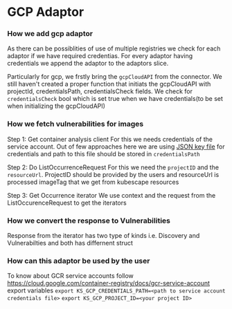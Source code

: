 # GCP Adaptor

### How we add gcp adaptor

As there can be possiblities of use of multiple registries we check for each adaptor if we have required credentias. For every adaptor having credentials we append the adaptor to the adaptors slice.

Particularly for gcp, we frstly bring the `gcpCloudAPI` from the connector. We still haven't created a proper function that initiats the gcpCloudAPI with projectId, credentialsPath, credentialsCheck fields. We check for `credentialsCheck` bool which is set true when we have credentials(to be set when initializing the gcpCloudAPI) 

### How we fetch vulnerabilities for images

Step 1: 
    Get container analysis client 
    For this we needs credentials of the service account. Out of few approaches here we are using [JSON key file](https://cloud.google.com/container-registry/docs/advanced-authentication#json-key) for credentials and path to this file should be stored in `credentialsPath`

Step 2: 
    Do ListOccurrenceRequest 
    For this we need the `projectID` and the `resourceUrl`. ProjectID should be provided by the users and resourceUrl is processed imageTag that we get from kubescape resources
  
Step 3:
    Get Occurrence iterator
    We use context and the request from the ListOccurenceRequest to get the iterators


### How we convert the response to Vulnerabilities

Response from the iterator has two type of kinds i.e. Discovery and Vulnerabilties and both has differnent struct

### How can this adaptor be used by the user 

To know about GCR service accounts follow https://cloud.google.com/container-registry/docs/gcr-service-account
export variables 
    `export KS_GCP_CREDENTIALS_PATH=<path to service account credentials file>`
    `export KS_GCP_PROJECT_ID=<your project ID>`
